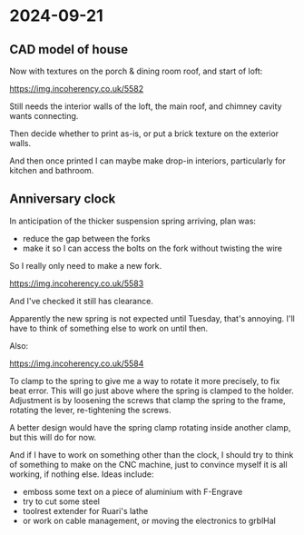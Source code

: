 # 2024-09-21

## CAD model of house

Now with textures on the porch & dining room roof, and start of loft:

https://img.incoherency.co.uk/5582

Still needs the interior walls of the loft, the main roof, and chimney cavity wants connecting.

Then decide whether to print as-is, or put a brick texture on the exterior walls.

And then once printed I can maybe make drop-in interiors, particularly for kitchen and bathroom.

## Anniversary clock

In anticipation of the thicker suspension spring arriving, plan was:

 * reduce the gap between the forks
 * make it so I can access the bolts on the fork without twisting the wire

So I really only need to make a new fork.

https://img.incoherency.co.uk/5583

And I've checked it still has clearance.

Apparently the new spring is not expected until Tuesday, that's annoying. I'll have to think of something else to work on until then.

Also:

https://img.incoherency.co.uk/5584

To clamp to the spring to give me a way to rotate it more precisely, to fix beat error. This will go just above where the spring is
clamped to the holder. Adjustment is by loosening the screws that clamp the spring to the frame, rotating the lever, re-tightening the
screws.

A better design would have the spring clamp rotating inside another clamp, but this will do for now.

And if I have to work on something other than the clock, I should try to think of something to make on the CNC machine, just to
convince myself it is all working, if nothing else. Ideas include:

 * emboss some text on a piece of aluminium with F-Engrave
 * try to cut some steel
 * toolrest extender for Ruari's lathe
 * or work on cable management, or moving the electronics to grblHal
